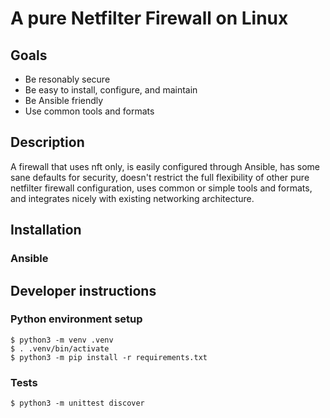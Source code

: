 # A pure Netfilter Firewall on Linux
## Goals
   - Be resonably secure
   - Be easy to install, configure, and maintain
   - Be Ansible friendly
   - Use common tools and formats
## Description
A firewall that uses nft only, is easily configured through Ansible, has some sane defaults for security, doesn't restrict the full flexibility of other pure netfilter firewall configuration, uses common or simple tools and formats, and integrates nicely with existing networking architecture.
## Installation
### Ansible
## Developer instructions
### Python environment setup
```
$ python3 -m venv .venv
$ . .venv/bin/activate
$ python3 -m pip install -r requirements.txt
```
### Tests
```
$ python3 -m unittest discover
```
